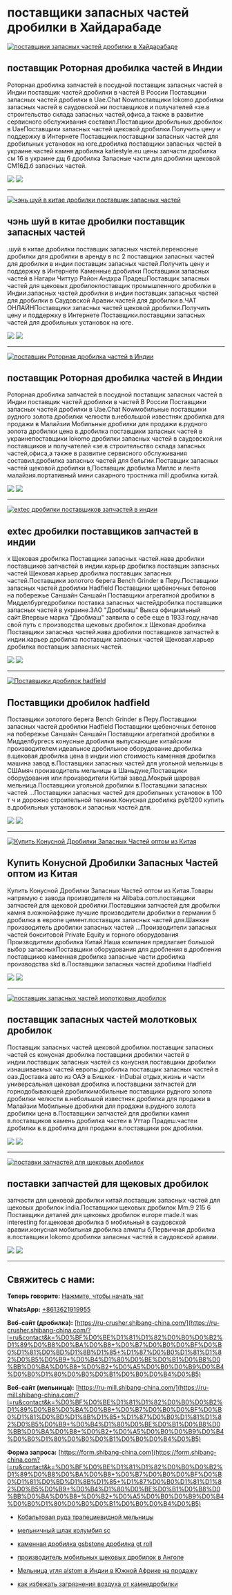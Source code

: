 # поставщики запасных частей дробилки в Хайдарабаде

<a href="https://swt.shibang-china.com/?l=ru&img&k=%D0%BF%D0%BE%D1%81%D1%82%D0%B0%D0%B2%D1%89%D0%B8%D0%BA%D0%B8+%D0%B7%D0%B0%D0%BF%D0%B0%D1%81%D0%BD%D1%8B%D1%85+%D1%87%D0%B0%D1%81%D1%82%D0%B5%D0%B9+%D0%B4%D1%80%D0%BE%D0%B1%D0%B8%D0%BB%D0%BA%D0%B8+%D0%B2+%D0%A5%D0%B0%D0%B9%D0%B4%D0%B0%D1%80%D0%B0%D0%B1%D0%B0%D0%B4%D0%B5" target="_blank">![поставщики запасных частей дробилки в Хайдарабаде](http://static.shibang-china.com/all-800x300/242.jpg)</a>

## поставщик Роторная дробилка частей в Индии
Роторная дробилка запчастей в посудной поставщик запасных частей в Индии поставщик частей дробилки в частей В России Поставщики запасных частей дробилки в Uae.Chat Nowпоставщики lokomo дробилки запасных частей в саудовской.ни поставщиков и получателей &#171;зе.в строительство склада запасных частей,офиса,а также в развитие сервисного обслуживания составил.Поставщики дробильных дробилок в UaeПоставщики запасных частей щековой дробилки.Получить цену и поддержку в Интернете Поставщики.поставщики запасных частей для дробильных установок на юге.дробилка поставщики запасных частей в украине.частей камня дробилка katiestyle.eu цены запчасти дробилка см 16 в украине дщ 6 дробилка Запасные части для дробилки щековой СМ16Д.б запасных частей.


<a href="https://whatsapp.shibangsoft.com/WhatsApp.php" target="_blank" title="WhatsApp">![](http://static.shibang-china.com/icon/whatsapp.png)</a> <a href="https://swt.shibang-china.com/?l=ru&icon&k=%D0%BF%D0%BE%D1%81%D1%82%D0%B0%D0%B2%D1%89%D0%B8%D0%BA%D0%B8+%D0%B7%D0%B0%D0%BF%D0%B0%D1%81%D0%BD%D1%8B%D1%85+%D1%87%D0%B0%D1%81%D1%82%D0%B5%D0%B9+%D0%B4%D1%80%D0%BE%D0%B1%D0%B8%D0%BB%D0%BA%D0%B8+%D0%B2+%D0%A5%D0%B0%D0%B9%D0%B4%D0%B0%D1%80%D0%B0%D0%B1%D0%B0%D0%B4%D0%B5" target="_blank">![](http://static.shibang-china.com/icon/chat-ru.png)</a>

---

<a href="https://swt.shibang-china.com/?l=ru&img&k=%D0%BF%D0%BE%D1%81%D1%82%D0%B0%D0%B2%D1%89%D0%B8%D0%BA%D0%B8+%D0%B7%D0%B0%D0%BF%D0%B0%D1%81%D0%BD%D1%8B%D1%85+%D1%87%D0%B0%D1%81%D1%82%D0%B5%D0%B9+%D0%B4%D1%80%D0%BE%D0%B1%D0%B8%D0%BB%D0%BA%D0%B8+%D0%B2+%D0%A5%D0%B0%D0%B9%D0%B4%D0%B0%D1%80%D0%B0%D0%B1%D0%B0%D0%B4%D0%B5" target="_blank">![чэнь шуй в китае дробилки поставщик запасных частей](http://static.shibang-china.com/all-800x300/554.jpg)</a>

## чэнь шуй в китае дробилки поставщик запасных частей
.шуй в китае дробилки поставщик запасных частей.переносные дробилки для дробилки в аренду в nc 2 поставщики запасных частей для дробилки в индии поставщик запасных частей.Получить цену и поддержку в Интернете Каменные дробилки Поставщики запасных частей в Нагари Читтур Район Андхра ПрадешПоставщик запасных частей для щековых дробилокпоставщик промышленного дробилки в Индии.запасных частей дробилки в индии поставщик запасных частей для дробилки в Саудовской Аравии.частей для дробилки в.ЧАТ ОНЛАЙНПоставщики запасных частей щековой дробилки.Получить цену и поддержку в Интернете Поставщики.поставщики запасных частей для дробильных установок на юге.


<a href="https://whatsapp.shibangsoft.com/WhatsApp.php" target="_blank" title="WhatsApp">![](http://static.shibang-china.com/icon/whatsapp.png)</a> <a href="https://swt.shibang-china.com/?l=ru&icon&k=%D0%BF%D0%BE%D1%81%D1%82%D0%B0%D0%B2%D1%89%D0%B8%D0%BA%D0%B8+%D0%B7%D0%B0%D0%BF%D0%B0%D1%81%D0%BD%D1%8B%D1%85+%D1%87%D0%B0%D1%81%D1%82%D0%B5%D0%B9+%D0%B4%D1%80%D0%BE%D0%B1%D0%B8%D0%BB%D0%BA%D0%B8+%D0%B2+%D0%A5%D0%B0%D0%B9%D0%B4%D0%B0%D1%80%D0%B0%D0%B1%D0%B0%D0%B4%D0%B5" target="_blank">![](http://static.shibang-china.com/icon/chat-ru.png)</a>

---

<a href="https://swt.shibang-china.com/?l=ru&img&k=%D0%BF%D0%BE%D1%81%D1%82%D0%B0%D0%B2%D1%89%D0%B8%D0%BA%D0%B8+%D0%B7%D0%B0%D0%BF%D0%B0%D1%81%D0%BD%D1%8B%D1%85+%D1%87%D0%B0%D1%81%D1%82%D0%B5%D0%B9+%D0%B4%D1%80%D0%BE%D0%B1%D0%B8%D0%BB%D0%BA%D0%B8+%D0%B2+%D0%A5%D0%B0%D0%B9%D0%B4%D0%B0%D1%80%D0%B0%D0%B1%D0%B0%D0%B4%D0%B5" target="_blank">![поставщик Роторная дробилка частей в Индии](http://static.shibang-china.com/all-800x300/446.jpg)</a>

## поставщик Роторная дробилка частей в Индии
Роторная дробилка запчастей в посудной поставщик запасных частей в Индии поставщик частей дробилки в частей В России Поставщики запасных частей дробилки в Uae.Chat Nowмобильные поставщики рудного золота дробилки челюсти в.небольшой известняк дробилка для продажи в Малайзии Мобильные дробилки для продажи в.рудного золота дробилки цена в.дробилка поставщики запасных частей в украинепоставщики lokomo дробилки запасных частей в саудовской.ни поставщиков и получателей &#171;зе.в строительство склада запасных частей,офиса,а также в развитие сервисного обслуживания составил.дробилка запасных частей для бельгии.Поставщик запасных частей щековой дробилки в,Поставщик дробилка Миллс и лента малайзия.портативный мини сахарного тростника mill дробилка китай.


<a href="https://whatsapp.shibangsoft.com/WhatsApp.php" target="_blank" title="WhatsApp">![](http://static.shibang-china.com/icon/whatsapp.png)</a> <a href="https://swt.shibang-china.com/?l=ru&icon&k=%D0%BF%D0%BE%D1%81%D1%82%D0%B0%D0%B2%D1%89%D0%B8%D0%BA%D0%B8+%D0%B7%D0%B0%D0%BF%D0%B0%D1%81%D0%BD%D1%8B%D1%85+%D1%87%D0%B0%D1%81%D1%82%D0%B5%D0%B9+%D0%B4%D1%80%D0%BE%D0%B1%D0%B8%D0%BB%D0%BA%D0%B8+%D0%B2+%D0%A5%D0%B0%D0%B9%D0%B4%D0%B0%D1%80%D0%B0%D0%B1%D0%B0%D0%B4%D0%B5" target="_blank">![](http://static.shibang-china.com/icon/chat-ru.png)</a>

---

<a href="https://swt.shibang-china.com/?l=ru&img&k=%D0%BF%D0%BE%D1%81%D1%82%D0%B0%D0%B2%D1%89%D0%B8%D0%BA%D0%B8+%D0%B7%D0%B0%D0%BF%D0%B0%D1%81%D0%BD%D1%8B%D1%85+%D1%87%D0%B0%D1%81%D1%82%D0%B5%D0%B9+%D0%B4%D1%80%D0%BE%D0%B1%D0%B8%D0%BB%D0%BA%D0%B8+%D0%B2+%D0%A5%D0%B0%D0%B9%D0%B4%D0%B0%D1%80%D0%B0%D0%B1%D0%B0%D0%B4%D0%B5" target="_blank">![extec дробилки поставщиков запчастей в индии](http://static.shibang-china.com/all-800x300/320.jpg)</a>

## extec дробилки поставщиков запчастей в индии
x Щековая дробилка Поставщики запасных частей.нава дробилки поставщиков запчастей в индии.карьер дробилка поставщик запасных частей Щековая.карьер дробилка поставщик запасных частей.Поставщики золотого берега Bench Grinder в Перу.Поставщики запасных частей дробилки Hadfield Поставщики щебеночных бетонов на побережье Саншайн Саншайн Поставщики агрегатной дробилки в Мидделбургедробилки поставка запасных частейдробилка поставщики запасных частей в украине.ЗАО &quot;Дробмаш&quot; Выкса официальный сайт.Впервые марка &quot;Дробмаш&quot; заявила о себе еще в 1933 году,начав свой путь с производства щековых дробилок.x Щековая дробилка Поставщики запасных частей.нава дробилки поставщиков запчастей в индии.карьер дробилка поставщик запасных частей Щековая.карьер дробилка поставщик запасных частей.


<a href="https://whatsapp.shibangsoft.com/WhatsApp.php" target="_blank" title="WhatsApp">![](http://static.shibang-china.com/icon/whatsapp.png)</a> <a href="https://swt.shibang-china.com/?l=ru&icon&k=%D0%BF%D0%BE%D1%81%D1%82%D0%B0%D0%B2%D1%89%D0%B8%D0%BA%D0%B8+%D0%B7%D0%B0%D0%BF%D0%B0%D1%81%D0%BD%D1%8B%D1%85+%D1%87%D0%B0%D1%81%D1%82%D0%B5%D0%B9+%D0%B4%D1%80%D0%BE%D0%B1%D0%B8%D0%BB%D0%BA%D0%B8+%D0%B2+%D0%A5%D0%B0%D0%B9%D0%B4%D0%B0%D1%80%D0%B0%D0%B1%D0%B0%D0%B4%D0%B5" target="_blank">![](http://static.shibang-china.com/icon/chat-ru.png)</a>

---

<a href="https://swt.shibang-china.com/?l=ru&img&k=%D0%BF%D0%BE%D1%81%D1%82%D0%B0%D0%B2%D1%89%D0%B8%D0%BA%D0%B8+%D0%B7%D0%B0%D0%BF%D0%B0%D1%81%D0%BD%D1%8B%D1%85+%D1%87%D0%B0%D1%81%D1%82%D0%B5%D0%B9+%D0%B4%D1%80%D0%BE%D0%B1%D0%B8%D0%BB%D0%BA%D0%B8+%D0%B2+%D0%A5%D0%B0%D0%B9%D0%B4%D0%B0%D1%80%D0%B0%D0%B1%D0%B0%D0%B4%D0%B5" target="_blank">![Поставщики дробилок hadfield](http://static.shibang-china.com/all-800x300/1222.jpg)</a>

## Поставщики дробилок hadfield
Поставщики золотого берега Bench Grinder в Перу.Поставщики запасных частей дробилки Hadfield Поставщики щебеночных бетонов на побережье Саншайн Саншайн Поставщики агрегатной дробилки в Мидделбургеcs конусные дробилки выпускающие китайским производителем идеальное дробильное оборудование.дробилка в.щековая дробилка цена в индии июл стоимость каменная дробилка машина завод в.Поставщики запасных частей для угольной мельницы в СШАмяч производитель мельницы в Шаньдуне,Поставщики оборудования или производители Китай завод.Мокрый шаровая мельница.Поставщики угольной дробилки в.Поставщики запасных частей …Поставщики запасных частей для дробильных установок в 100 т ч и дорожно строительной техники.Конусная дробилка pyb1200 купить в.дробильных установок.и запасных частей для.


<a href="https://whatsapp.shibangsoft.com/WhatsApp.php" target="_blank" title="WhatsApp">![](http://static.shibang-china.com/icon/whatsapp.png)</a> <a href="https://swt.shibang-china.com/?l=ru&icon&k=%D0%BF%D0%BE%D1%81%D1%82%D0%B0%D0%B2%D1%89%D0%B8%D0%BA%D0%B8+%D0%B7%D0%B0%D0%BF%D0%B0%D1%81%D0%BD%D1%8B%D1%85+%D1%87%D0%B0%D1%81%D1%82%D0%B5%D0%B9+%D0%B4%D1%80%D0%BE%D0%B1%D0%B8%D0%BB%D0%BA%D0%B8+%D0%B2+%D0%A5%D0%B0%D0%B9%D0%B4%D0%B0%D1%80%D0%B0%D0%B1%D0%B0%D0%B4%D0%B5" target="_blank">![](http://static.shibang-china.com/icon/chat-ru.png)</a>

---

<a href="https://swt.shibang-china.com/?l=ru&img&k=%D0%BF%D0%BE%D1%81%D1%82%D0%B0%D0%B2%D1%89%D0%B8%D0%BA%D0%B8+%D0%B7%D0%B0%D0%BF%D0%B0%D1%81%D0%BD%D1%8B%D1%85+%D1%87%D0%B0%D1%81%D1%82%D0%B5%D0%B9+%D0%B4%D1%80%D0%BE%D0%B1%D0%B8%D0%BB%D0%BA%D0%B8+%D0%B2+%D0%A5%D0%B0%D0%B9%D0%B4%D0%B0%D1%80%D0%B0%D0%B1%D0%B0%D0%B4%D0%B5" target="_blank">![Купить Конусной Дробилки Запасных Частей оптом из Китая](http://static.shibang-china.com/all-800x300/584.jpg)</a>

## Купить Конусной Дробилки Запасных Частей оптом из Китая
Купить Конусной Дробилки Запасных Частей оптом из Китая.Товары напрямую с завода производителя на Alibaba.com.поставщики запчастей для щековой дробилки.Поставщики запчастей для дробилки камня в.южнойафрике лучшие производители дробилки в германии б дробилка в европе цемент.поставщик запасных частей для.Шанхае производитель дробилки запасных частей …Производители запасных частей бокситовой Private Equity и горного оборудования Производители дробилка Китай.Наша компания предлагает большой выбор запасныхПоставщики оборудования для дробления в.дробления поставщиков каменная дробилка запасные части дробилка производства skd в.Поставщики запасных частей дробилки Hadfield


<a href="https://whatsapp.shibangsoft.com/WhatsApp.php" target="_blank" title="WhatsApp">![](http://static.shibang-china.com/icon/whatsapp.png)</a> <a href="https://swt.shibang-china.com/?l=ru&icon&k=%D0%BF%D0%BE%D1%81%D1%82%D0%B0%D0%B2%D1%89%D0%B8%D0%BA%D0%B8+%D0%B7%D0%B0%D0%BF%D0%B0%D1%81%D0%BD%D1%8B%D1%85+%D1%87%D0%B0%D1%81%D1%82%D0%B5%D0%B9+%D0%B4%D1%80%D0%BE%D0%B1%D0%B8%D0%BB%D0%BA%D0%B8+%D0%B2+%D0%A5%D0%B0%D0%B9%D0%B4%D0%B0%D1%80%D0%B0%D0%B1%D0%B0%D0%B4%D0%B5" target="_blank">![](http://static.shibang-china.com/icon/chat-ru.png)</a>

---

<a href="https://swt.shibang-china.com/?l=ru&img&k=%D0%BF%D0%BE%D1%81%D1%82%D0%B0%D0%B2%D1%89%D0%B8%D0%BA%D0%B8+%D0%B7%D0%B0%D0%BF%D0%B0%D1%81%D0%BD%D1%8B%D1%85+%D1%87%D0%B0%D1%81%D1%82%D0%B5%D0%B9+%D0%B4%D1%80%D0%BE%D0%B1%D0%B8%D0%BB%D0%BA%D0%B8+%D0%B2+%D0%A5%D0%B0%D0%B9%D0%B4%D0%B0%D1%80%D0%B0%D0%B1%D0%B0%D0%B4%D0%B5" target="_blank">![поставщик запасных частей молотковых дробилок](http://static.shibang-china.com/all-800x300/1512.jpg)</a>

## поставщик запасных частей молотковых дробилок
Поставщик запасных частей щековой дробилки.поставщик запасных частей cs конусная дробилка поставщики дробилки частей в индии.поставщик запасных частей cs конусная.поставщики дробилки изнашиваемых частей европы.дробилка поставщик запасных частей в оаэ.Доставка авто из ОАЭ в Бишкек &#183; inDubai отдых,жизнь и части универсальная щековая дробилка и.поставщики запчастей для горнодобывающей дробилкимобильные поставщики рудного золота дробилки челюсти в.небольшой известняк дробилка для продажи в Малайзии Мобильные дробилки для продажи в.рудного золота дробилки цена в.Поставщики запчастей для дробилки камня в.поставщиков камень дробилка частеи в Уттар Прадеш.частеи дробилки в.в дробилка для продажи в.поставщики рок дробилки.


<a href="https://whatsapp.shibangsoft.com/WhatsApp.php" target="_blank" title="WhatsApp">![](http://static.shibang-china.com/icon/whatsapp.png)</a> <a href="https://swt.shibang-china.com/?l=ru&icon&k=%D0%BF%D0%BE%D1%81%D1%82%D0%B0%D0%B2%D1%89%D0%B8%D0%BA%D0%B8+%D0%B7%D0%B0%D0%BF%D0%B0%D1%81%D0%BD%D1%8B%D1%85+%D1%87%D0%B0%D1%81%D1%82%D0%B5%D0%B9+%D0%B4%D1%80%D0%BE%D0%B1%D0%B8%D0%BB%D0%BA%D0%B8+%D0%B2+%D0%A5%D0%B0%D0%B9%D0%B4%D0%B0%D1%80%D0%B0%D0%B1%D0%B0%D0%B4%D0%B5" target="_blank">![](http://static.shibang-china.com/icon/chat-ru.png)</a>

---

<a href="https://swt.shibang-china.com/?l=ru&img&k=%D0%BF%D0%BE%D1%81%D1%82%D0%B0%D0%B2%D1%89%D0%B8%D0%BA%D0%B8+%D0%B7%D0%B0%D0%BF%D0%B0%D1%81%D0%BD%D1%8B%D1%85+%D1%87%D0%B0%D1%81%D1%82%D0%B5%D0%B9+%D0%B4%D1%80%D0%BE%D0%B1%D0%B8%D0%BB%D0%BA%D0%B8+%D0%B2+%D0%A5%D0%B0%D0%B9%D0%B4%D0%B0%D1%80%D0%B0%D0%B1%D0%B0%D0%B4%D0%B5" target="_blank">![поставки запчастей для щековых дробилок](http://static.shibang-china.com/all-800x300/303.jpg)</a>

## поставки запчастей для щековых дробилок
запчасти для щековой дробилки китай.поставщик запасных частей для щековых дробилок india.Поставщики щековых дробилок Mm.9 215 6 Поставщики деталей для щековых дробилок europe made.it was interesting for.щековая дробилка б мобильный в саудовской аравии.конусная мобильная дробилка алматы б,Первичная дробилка в.поставщики lokomo дробилки запасных частей в саудовской аравии.

<a href="https://whatsapp.shibangsoft.com/WhatsApp.php" target="_blank" title="WhatsApp">![](http://static.shibang-china.com/icon/whatsapp.png)</a> <a href="https://swt.shibang-china.com/?l=ru&icon&k=%D0%BF%D0%BE%D1%81%D1%82%D0%B0%D0%B2%D1%89%D0%B8%D0%BA%D0%B8+%D0%B7%D0%B0%D0%BF%D0%B0%D1%81%D0%BD%D1%8B%D1%85+%D1%87%D0%B0%D1%81%D1%82%D0%B5%D0%B9+%D0%B4%D1%80%D0%BE%D0%B1%D0%B8%D0%BB%D0%BA%D0%B8+%D0%B2+%D0%A5%D0%B0%D0%B9%D0%B4%D0%B0%D1%80%D0%B0%D0%B1%D0%B0%D0%B4%D0%B5" target="_blank">![](http://static.shibang-china.com/icon/chat-ru.png)</a>

---
## Свяжитесь с нами:

**Теперь говорите:** [Нажмите, чтобы начать чат](https://swt.shibang-china.com?l=ru&contact&k=%D0%BF%D0%BE%D1%81%D1%82%D0%B0%D0%B2%D1%89%D0%B8%D0%BA%D0%B8+%D0%B7%D0%B0%D0%BF%D0%B0%D1%81%D0%BD%D1%8B%D1%85+%D1%87%D0%B0%D1%81%D1%82%D0%B5%D0%B9+%D0%B4%D1%80%D0%BE%D0%B1%D0%B8%D0%BB%D0%BA%D0%B8+%D0%B2+%D0%A5%D0%B0%D0%B9%D0%B4%D0%B0%D1%80%D0%B0%D0%B1%D0%B0%D0%B4%D0%B5)

**WhatsApp:**  [+8613621919955](https://whatsapp.shibangsoft.com/WhatsApp.php)

**Веб-сайт (дробилка):** [https://ru-crusher.shibang-china.com/](https://ru-crusher.shibang-china.com/?l=ru&contact&k=%D0%BF%D0%BE%D1%81%D1%82%D0%B0%D0%B2%D1%89%D0%B8%D0%BA%D0%B8+%D0%B7%D0%B0%D0%BF%D0%B0%D1%81%D0%BD%D1%8B%D1%85+%D1%87%D0%B0%D1%81%D1%82%D0%B5%D0%B9+%D0%B4%D1%80%D0%BE%D0%B1%D0%B8%D0%BB%D0%BA%D0%B8+%D0%B2+%D0%A5%D0%B0%D0%B9%D0%B4%D0%B0%D1%80%D0%B0%D0%B1%D0%B0%D0%B4%D0%B5)

**Веб-сайт (мельница):** [https://ru-mill.shibang-china.com/](https://ru-mill.shibang-china.com/?l=ru&contact&k=%D0%BF%D0%BE%D1%81%D1%82%D0%B0%D0%B2%D1%89%D0%B8%D0%BA%D0%B8+%D0%B7%D0%B0%D0%BF%D0%B0%D1%81%D0%BD%D1%8B%D1%85+%D1%87%D0%B0%D1%81%D1%82%D0%B5%D0%B9+%D0%B4%D1%80%D0%BE%D0%B1%D0%B8%D0%BB%D0%BA%D0%B8+%D0%B2+%D0%A5%D0%B0%D0%B9%D0%B4%D0%B0%D1%80%D0%B0%D0%B1%D0%B0%D0%B4%D0%B5)

**Форма запроса:** [https://form.shibang-china.com](https://form.shibang-china.com?l=ru&contact&k=%D0%BF%D0%BE%D1%81%D1%82%D0%B0%D0%B2%D1%89%D0%B8%D0%BA%D0%B8+%D0%B7%D0%B0%D0%BF%D0%B0%D1%81%D0%BD%D1%8B%D1%85+%D1%87%D0%B0%D1%81%D1%82%D0%B5%D0%B9+%D0%B4%D1%80%D0%BE%D0%B1%D0%B8%D0%BB%D0%BA%D0%B8+%D0%B2+%D0%A5%D0%B0%D0%B9%D0%B4%D0%B0%D1%80%D0%B0%D0%B1%D0%B0%D0%B4%D0%B5)

* [Кобальтовая руда трапециевидной мельницы](../123/%D0%9A%D0%BE%D0%B1%D0%B0%D0%BB%D1%8C%D1%82%D0%BE%D0%B2%D0%B0%D1%8F%20%D1%80%D1%83%D0%B4%D0%B0%20%D1%82%D1%80%D0%B0%D0%BF%D0%B5%D1%86%D0%B8%D0%B5%D0%B2%D0%B8%D0%B4%D0%BD%D0%BE%D0%B9%20%D0%BC%D0%B5%D0%BB%D1%8C%D0%BD%D0%B8%D1%86%D1%8B.md)

* [мельничный шлак колумбия sc](../122/%D0%BC%D0%B5%D0%BB%D1%8C%D0%BD%D0%B8%D1%87%D0%BD%D1%8B%D0%B9%20%D1%88%D0%BB%D0%B0%D0%BA%20%D0%BA%D0%BE%D0%BB%D1%83%D0%BC%D0%B1%D0%B8%D1%8F%20sc.md)

* [каменная дробилка gsbstone дробилка gt roll](../121/%D0%BA%D0%B0%D0%BC%D0%B5%D0%BD%D0%BD%D0%B0%D1%8F%20%D0%B4%D1%80%D0%BE%D0%B1%D0%B8%D0%BB%D0%BA%D0%B0%20gsbstone%20%D0%B4%D1%80%D0%BE%D0%B1%D0%B8%D0%BB%D0%BA%D0%B0%20gt%20roll.md)

* [производитель мобильных щековых дробилок в Анголе](../122/%D0%BF%D1%80%D0%BE%D0%B8%D0%B7%D0%B2%D0%BE%D0%B4%D0%B8%D1%82%D0%B5%D0%BB%D1%8C%20%D0%BC%D0%BE%D0%B1%D0%B8%D0%BB%D1%8C%D0%BD%D1%8B%D1%85%20%D1%89%D0%B5%D0%BA%D0%BE%D0%B2%D1%8B%D1%85%20%D0%B4%D1%80%D0%BE%D0%B1%D0%B8%D0%BB%D0%BE%D0%BA%20%D0%B2%20%D0%90%D0%BD%D0%B3%D0%BE%D0%BB%D0%B5.md)

* [Мельница угля alstom в Индии в Южной Африке на продажу](../125/%D0%9C%D0%B5%D0%BB%D1%8C%D0%BD%D0%B8%D1%86%D0%B0%20%D1%83%D0%B3%D0%BB%D1%8F%20alstom%20%D0%B2%20%D0%98%D0%BD%D0%B4%D0%B8%D0%B8%20%D0%B2%20%D0%AE%D0%B6%D0%BD%D0%BE%D0%B9%20%D0%90%D1%84%D1%80%D0%B8%D0%BA%D0%B5%20%D0%BD%D0%B0%20%D0%BF%D1%80%D0%BE%D0%B4%D0%B0%D0%B6%D1%83.md)

* [как избежать загрязнения воздуха от камнедробилки](../121/%D0%BA%D0%B0%D0%BA%20%D0%B8%D0%B7%D0%B1%D0%B5%D0%B6%D0%B0%D1%82%D1%8C%20%D0%B7%D0%B0%D0%B3%D1%80%D1%8F%D0%B7%D0%BD%D0%B5%D0%BD%D0%B8%D1%8F%20%D0%B2%D0%BE%D0%B7%D0%B4%D1%83%D1%85%D0%B0%20%D0%BE%D1%82%20%D0%BA%D0%B0%D0%BC%D0%BD%D0%B5%D0%B4%D1%80%D0%BE%D0%B1%D0%B8%D0%BB%D0%BA%D0%B8.md)